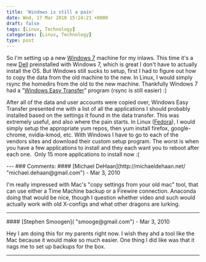 ```yaml
---
title: 'Windows is still a pain'
date: Wed, 17 Mar 2010 15:24:21 +0000
draft: false
tags: [Linux, Technology]
categories: [Linux, Technology]
type: post
---
```


So I'm setting up a new [Windows 7](http://windows.microsoft.com/en-us/windows7/products/what-is) machine for my inlaws. This time it's a new [Dell](http://www.dell.com) preinstalled with Windows 7, which is great I don't have to actually install the OS. But Windows still sucks to setup, first I had to figure out how to copy the data from the old machine to the new. In Linux, I would simply rsync the homedirs from the old to the new machine. Thankfully Windows 7 had a "[Windows Easy Transfer](http://windows.microsoft.com/en-US/windows7/products/features/windows-easy-transfer)" program (rsync is still easier) :)

After all of the data and user accounts were copied over, Windows Easy Transfer presented me with a list of all the applications I should probably installed based on the settings it found in the data transfer. This was extremely useful, and also where the pain starts. In Linux ([Fedora](http://fedoraproject.org/)), I would simply setup the appropriate yum repos, then yum install firefox, google-chrome, nvidia-kmod, etc. With Windows I have to go to each of the vendors sites and download their custom setup program. The worst is when you have a few applications to install and they each want you to reboot after each one.  Only 15 more applications to install now :(

</windows-rant>
---
### Comments:
#### [Michael DeHaan](http://michaeldehaan.net/ "michael.dehaan@gmail.com") - <time datetime="2010-03-17 11:55:26">Mar 3, 2010</time>

I'm really impressed with Mac's "copy settings from your old mac" tool, that can use either a Time Machine backup or a Firewire connection. Anaconda doing that would be nice, though I question whether video and such would actually work with old X-configs and what other dragons are lurking.
<hr />
#### [Stephen Smoogen]( "smooge@gmail.com") - <time datetime="2010-03-17 13:27:28">Mar 3, 2010</time>

Hey I am doing this for my parents right now. I wish they ahd a tool like the Mac because it would make so much easier. One thing I did like was that it nags me to set up backups for the box.
<hr />
